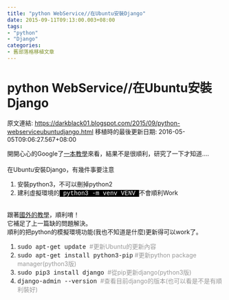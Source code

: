 ```yaml
---
title: "python WebService//在Ubuntu安裝Django"
date: 2015-09-11T09:13:00.003+08:00
tags: 
- "python"
- "Django"
categories:
- 舊部落格移植文章
---
```


# python WebService//在Ubuntu安裝Django

原文連結: https://darkblack01.blogspot.com/2015/09/python-webserviceubuntudjango.html
移植時的最後更新日期: 2016-05-05T09:06:27.567+08:00

開開心心的Google了<a href="http://djangogirlstaipei.gitbooks.io/django-girls-taipei-tutorial/content/django/installation.html" target="_blank">一本教學</a>來看，結果不是很順利，研究了一下才知道....<br /><br />在Ubuntu安裝Django，有幾件事要注意<br /><ol><li>安裝python3，不可以刪掉python2</li><li>建利虛擬環境的<span style="background-color: black; color: white; font-family: Courier New, Courier, monospace;"> python3 -m venv VENV </span>不會順利Work</li></ol><div><br />跟著<a href="https://www.digitalocean.com/community/tutorials/how-to-install-the-django-web-framework-on-ubuntu-14-04" target="_blank">國外的教學</a>，順利唷！<br />它補足了上一篇缺的問題解決。<br />順利的把python的模擬環境功能(我也不知道是什麼)更新得可以work了。</div><div><ol><li><span style="font-family: Courier New, Courier, monospace;">sudo apt-get update</span> &nbsp;<span style="color: #999999;">#更新Ubuntu的更新內容</span></li><li><span style="font-family: Courier New, Courier, monospace;">sudo apt-get install python3-pip</span> <span style="color: #999999;">#更新python package manager(python3版)</span></li><li><span style="font-family: Courier New, Courier, monospace;">sudo pip3 install django</span> &nbsp;<span style="color: #999999;">#從pip更新django(python3版)</span></li><li><span style="font-family: Courier New, Courier, monospace;">django-admin --version</span>&nbsp;&nbsp;<span style="color: #999999;">#查看目前django的版本(也可以看是不是有順利裝好)</span></li></ol></div><div><br /></div>
